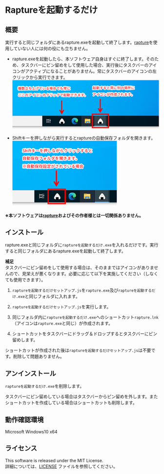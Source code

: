 # Raptureを起動するだけ

## 概要

実行すると同じフォルダにあるrapture.exeを起動して終了します。[rapture](https://www.vector.co.jp/soft/win95/art/se386376.html)を使用していない人には何の役にも立ちません。  

* rapture.exeを起動したら、本ソフトウェア自身はすぐに終了します。そのため、タスクバーにピン留めをして使用した場合、実行後にタスクバーのアイコンがアクティブになることがありません。常にタスクバーのアイコンの左クリックから実行できます。  
   ![](./image/rap1.png)  

* Shiftキーを押しながら実行するとraptureの自動保存フォルダを開きます。  
   ![](./image/rap2.png)  

**※本ソフトウェアは[rapture](https://www.vector.co.jp/soft/win95/art/se386376.html)およびその作者様とは一切関係ありません。**

## インストール

rapture.exeと同じフォルダに`raptureを起動するだけ.exe`を入れるだけです。実行すると同じフォルダにあるrapture.exeを起動して終了します。  


**補足**  
タスクバーにピン留めをして使用する場合は、そのままではアイコンがありませんので、見栄えが悪くなります。必要に応じて以下を実施してください（しなくても使用できます）。  

1. `raptureを起動するだけセットアップ.js`を`rapture.exe`及び`raptureを起動するだけ.exe`と同じフォルダに入れます。  

2. `raptureを起動するだけセットアップ.js`を実行します。  

3. 同じフォルダ内に`raptureを起動するだけ.exe`へのショートカット`rapture.lnk`（アイコンは`rapture.exe`と同じ）が作成されます。  

4. ショートカットをタスクバーにドラッグ＆ドロップするとタスクバーにピン留めします。  

ショートカットが作成された後は`raptureを起動するだけセットアップ.js`は不要です。削除して問題ありません。

## アンインストール

`raptureを起動するだけ.exe`を削除します。  

タスクバーにピン留めしている場合はタスクバーからピン留めを外します。またショートカットを作成している場合はショートカットも削除します。  


## 動作確認環境
Microsoft Windows10 x64

## ライセンス

This software is released under the MIT License.   
詳細については、[LICENSE](./LICENSE) ファイルを参照してください。
